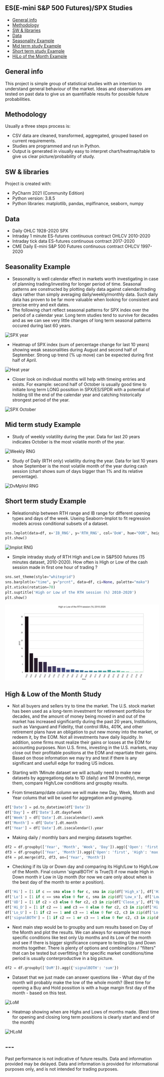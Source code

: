 ## ES(E-mini S&P 500 Futures)/SPX Studies
* [General info](#general-info)
* [Methodology](#methodology)
* [SW & libraries](#sw-&-libraries)
* [Data](#data)
* [Seasonality Example](#seasonality-example)
* [Mid term study Example](#mid-term-study-example)
* [Short term study Example](#short-term-study-example)
* [HiLo of the Month Example](#hilo-month-example)

## General info
This project is simple group of statistical studies with an intention to understand general behaviour of the market. Ideas and observations are tested on past data to give us an quantifiable results for possible future probabilities.

## Methodology
Usually a three steps process is:
* CSV data are cleaned, transformed, aggregated, grouped based on current requirements. 
* Studies are programmed and run in Python.
* Output is generated in visually easy to interpret chart/heatmap/table to give us clear picture/probability of study.

## SW & libraries
Project is created with:
* PyCharm 2021 (Community Edition)
* Python version: 3.8.5
* Python libraries: matplotlib, pandas,  mplfinance, seaborn, numpy 

## Data
* Daily OHLC 1928-2020 SPX
* Intraday 1 minute ES-futures continuous contract OHLCV 2010-2020
* Intraday tick data ES-futures continuous contract 2017-2020
* CME Daily E-mini S&P 500 Futures continuous contract OHLCV 1997-2020

## Seasonality Example
* Seasonality is well calendar effect in markets worth investigating in case of planning trading/investing for longer period of time. Seasonal patterns are constructed by plotting daily data against calendar/trading days rather than simply averaging daily/weekly/monthly data. Such daily data has proven to be far more valuable when looking for consistent and precise entry and exit dates.
* The following chart reflect seasonal patterns for SPX index over the period of a calendar year. Long term studies tend to survive for decades and as we can see very little changes of long term seasonal patterns occured during last 60 years.

![SPX year](https://github.com/vldmrmrv/ES-studies-sample-DataScience/blob/main/000_seasonality_all/Y%20seasonality.png)
* Heatmap of SPX index (sum of percentage change for last 10 years) showing weak seasonalities during August and second half of September. Strong up trend (% up move) can be expected during first half of April. 

![Heat year](https://github.com/vldmrmrv/ES-studies-sample-DataScience/blob/main/000_seasonality_all/00a_heatmap_p_Open%20to%20Close%20_%20UPDOWN%20(RTH%20range).png)
* Closer look on individual months will help with timeing entries and exists. For example: second half of October is usually good time to initiate long term LONG possition in SPX/ES/SPDR with a potential of holding till the end of the calendar year and catching historically strongest period of the year.

![SPX October](https://github.com/vldmrmrv/ES-studies-sample-DataScience/blob/main/000_seasonality_all/10_October.png)

## Mid term study Example
*  Study of weekly volatility during the year. Data for last 20 years indicates October is the most volatile month of the year.

![Weekly RNG](https://github.com/vldmrmrv/ES-studies-sample-DataScience/blob/main/004_heatmap_W_pR_HL_mean.png) 

*  Study of Daily (RTH only) volatility during the year. Data for last 10 years show September is the most volatile month of the year during cash session (chart shows sum of days bigger than 1% and its relative percentage).

![DvMpVol RNG](https://github.com/vldmrmrv/ES-studies-sample-DataScience/blob/main/012_DvM_rth_pVol.png) 

## Short term study Example
*  Releationship between RTH range and IB range for different opening types and days of the week. Useing Seaborn-Implot to fit regression models across conditional subsets of a dataset.
```python
sns.lmplot(data=df, x='IB_RNG', y='RTH_RNG', col='DoW', hue="OOR", height=5)
plt.show()
```

![Implot RNG](https://github.com/vldmrmrv/ES-studies-sample-DataScience/blob/main/002_lmplot_of_IB_rng_and_RTH_rng_SAMPLE.png)

*  Simple intraday study of RTH High and Low in S&P500 futures (15 minutes dataset, 2010-2020). How often is High or Low of the cash session made in first one hour of trading ?

```python
sns.set_theme(style="whitegrid")
sns.barplot(x="time", y="prcnt", data=df, ci=None, palette="mako")
plt.xticks(rotation=70)
plt.suptitle('High or Low of the RTH session (%) 2010-2020')
plt.show()
```

![Bar2plot RNG](https://github.com/vldmrmrv/ES-Exploratory-Data-Analysis-DataScience/blob/main/EDA_charts/017_ES_RTH_HiLo.png)

## High & Low of the Month Study
*  Not all buyers and sellers try to time the market. The U.S. stock market has been used as a long-term investment for retirement portfolios for decades, and the amount of money being moved in and out of the market has increased significantly during the past 20 years, Institutions, such as Vanguard and Fidelity, that control IRAs, 401K, and other retirement plans have an obligation to put new money into the market, or redeem it, by the EOM. Not all investments have daily liquidity. In addition, some firms must realize their gains or losses at the EOM for accounting purposes. Non U.S. firms, investing in the U.S. markets, may close out their profitable positions at the EOM and repartiate their gains. Based on those information we may try and test if there is any significant and usefull edge for trading US indices.
*  Starting with 1Minute dataset we will actually need to make new datasets by aggregationg data to 1D (daily) and 1M (monthly), merge them, compare High/Low conditions and groupby results.

* From timestamp/date column we will make new Day, Week, Month and Year colums that will be used for aggregation and grouping.
```python
df['Date'] = pd.to_datetime(df['Date'])
df['Day'] = df['Date'].dt.dayofweek
df['Week'] = df['Date'].dt.isocalendar().week
df['Month'] = df['Date'].dt.month
df['Year'] = df['Date'].dt.isocalendar().year
```
* Making daily / monthly bars and merging datasets together.
```python
df2 = df.groupby(['Year', 'Month', 'Week', 'Day']).agg({'Open': 'first', 'High': 'max', 'Low': 'min', 'Close': 'last'})
df3 = df.groupby(['Year', 'Month']).agg({'Open': 'first', 'High': 'max', 'Low': 'min', 'Close': 'last'})
df4 = pd.merge(df2, df3, on=['Year', 'Month'])
```

* Checking if its Up or Down day and comparing its High/Low to High/Low of the Month. Final column 'signalBOTH' is True(1) if row made High in Down month ir Low in Up month (for now we care only about when is the best day of the month to enter a position).
```python
df['Hi'] = [1 if c == sma else 0 for c, sma in zip(df['High_x'], df['High_y'])]
df['Lo'] = [1 if c == sma else 0 for c, sma in zip(df['Low_x'], df['Low_y'])]
df['UD'] = [1 if c2 > c3 else 0 for c2, c3 in zip(df['Close_y'], df['Open_y'])]
df['Hi_D'] = [1 if c2 == 1 and c3 == 0 else 0 for c2, c3 in zip(df['Hi'], df['UD'])]
df['Lo_U'] = [1 if c2 == 1 and c3 == 1 else 0 for c2, c3 in zip(df['Lo'], df['UD'])]
df['signalBOTH'] = [1 if c2 == 1 or c3 == 1 else 0 for c2, c3 in zip(df['Hi_D'], df['Lo_U'])]
```

* Next main step would be to groupby and sum results based on Day of the Month and plot the results. We can always for example test more specific conditions like test only Up months and its Low of the month and see if there is bigger significance compare to testing Up and Down months together. There is plenty of options and combinations / "filters" that can be tested but overfitting it for specific market conditions/time period is usually conterproductive in a big picture.
```python
df2 = df.groupby(['DoM']).agg({'signalBOTH': 'sum'})
```
*  Dataset that we just made can answer questions like - What day of the month will probably make the low of the whole month? (Best time for opening a Buy and Hold possition is with a huge margin first day of the month - based on this test.

![LoM](https://github.com/vldmrmrv/ES-studies-sample-DataScience/blob/main/011_M%20Lo%20v%20UM%20by%20TDoM.png) 

*  Heatmap showing when are Highs and Lows of months made. (Best time for opening and closing long term possitions is clearly start and end of the month)

![HLoM](https://github.com/vldmrmrv/ES-studies-sample-DataScience/blob/main/010_heatmap_M_HoL_sum%20(RTH).png) 

## ---
Past performance is not indicative of future results. Data and information provided may be delayed. Data and information is provided for informational purposes only, and is not intended for trading purposes.
